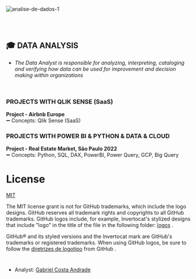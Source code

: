 ![analise-de-dados-1](https://github.com/GaabrielCoosta/Dataanalyse_projects/assets/108695592/dd8e24ab-9e36-4bab-b068-7b3e96781f1b)


<br>
<br>

## :mortar_board: DATA ANALYSIS

- *The Data Analyst is responsible for analyzing, interpreting, cataloging and verifying how data can be used for improvement and decision making within organizations*
<br>

### PROJECTS WITH QLIK SENSE (SaaS)
**Project - Airbnb Europe**
  <br>:heavy_minus_sign: Concepts: Qlik Sense (SaaS)


### PROJECTS WITH POWER BI & PYTHON & DATA & CLOUD 

  **Project - Real Estate Market, São Paulo 2022**
  <br>:heavy_minus_sign: Concepts: Python, SQL, DAX, PowerBI, Power Query, GCP, Big Query
  
 




# License
[MIT](https://github.com/desktop/desktop/blob/development/LICENSE)

The MIT license grant is not for GitHub trademarks, which include the logo designs. GitHub reserves all trademark rights and copyrights to all GitHub trademarks. GitHub logos include, for example, Invertocat's stylized designs that include "logo" in the title of the file in the following folder: [logos](https://github.com/desktop/desktop/tree/development/app/static/logos) .

GitHub® and its styled versions and the Invertocat mark are GitHub's trademarks or registered trademarks. When using GitHub logos, be sure to follow the [diretrizes de logotipo](https://github.com/logos) from GitHub .
#

- Analyst: [Gabriel Costa Andrade](https://www.linkedin.com/in/gabriel-costa-andrade-590a17227/)
<br>
